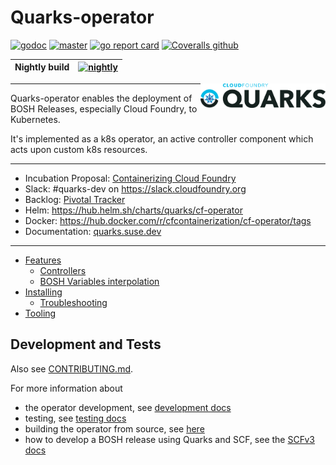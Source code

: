 # Quarks-operator

[![godoc](https://godoc.org/code.cloudfoundry.org/quarks-operator?status.svg)](https://godoc.org/code.cloudfoundry.org/quarks-operator)
[![master](https://ci.flintstone.cf.cloud.ibm.com/api/v1/teams/quarks/pipelines/cf-operator/badge)](https://ci.flintstone.cf.cloud.ibm.com/teams/quarks/pipelines/cf-operator)
[![go report card](https://goreportcard.com/badge/code.cloudfoundry.org/quarks-operator)](https://goreportcard.com/report/code.cloudfoundry.org/quarks-operator)
[![Coveralls github](https://img.shields.io/coveralls/github/cloudfoundry-incubator/cf-operator.svg?style=flat)](https://coveralls.io/github/cloudfoundry-incubator/cf-operator?branch=HEAD)

| Nightly build | [![nightly](https://ci.flintstone.cf.cloud.ibm.com/api/v1/teams/quarks/pipelines/cf-operator-nightly/badge)](https://ci.flintstone.cf.cloud.ibm.com/teams/quarks/pipelines/cf-operator-nightly) |
| ------------- | ----------------------------------------------------------------------------------------------------------------------------------------------------------------------------------------------- |

<img align="right" width="200" height="39" src="https://github.com/cloudfoundry-incubator/quarks-docs/raw/master/content/en/docs/cf-operator-logo.png">

----

Quarks-operator enables the deployment of BOSH Releases, especially Cloud Foundry, to Kubernetes.

It's implemented as a k8s operator, an active controller component which acts upon custom k8s resources.

----


* Incubation Proposal: [Containerizing Cloud Foundry](https://docs.google.com/document/d/1_IvFf-cCR4_Hxg-L7Z_R51EKhZfBqlprrs5NgC2iO2w/edit#heading=h.lybtsdyh8res)
* Slack: #quarks-dev on <https://slack.cloudfoundry.org>
* Backlog: [Pivotal Tracker](https://www.pivotaltracker.com/n/projects/2192232)
* Helm: https://hub.helm.sh/charts/quarks/cf-operator
* Docker: https://hub.docker.com/r/cfcontainerization/cf-operator/tags
* Documentation: [quarks.suse.dev](https://quarks.suse.dev)

----

- [Features](https://quarks.suse.dev/docs/features/) 
   - [Controllers](https://quarks.suse.dev/docs/development/controllers/)
   - [BOSH Variables interpolation](https://quarks.suse.dev/docs/features/variables/)
- [Installing](https://quarks.suse.dev/docs/core-tasks/install/)
  - [Troubleshooting](https://quarks.suse.dev/docs/core-tasks/troubleshooting/)
- [Tooling](https://quarks.suse.dev/docs/development/tooling/)

## Development and Tests

Also see [CONTRIBUTING.md](CONTRIBUTING.md).

For more information about

* the operator development, see [development docs](https://quarks.suse.dev/docs/development/)
* testing, see [testing docs](https://quarks.suse.dev/docs/development/testing/)
* building the operator from source, see [here](https://quarks.suse.dev/docs/core-tasks/building/)
* how to develop a BOSH release using Quarks and SCF, see the [SCFv3 docs](https://github.com/SUSE/scf/blob/v3-develop/dev/scf/docs/bosh-author.md)

